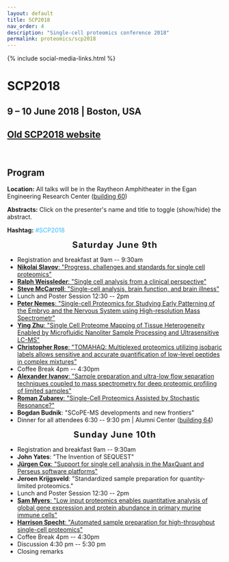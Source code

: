 ```yaml
---
layout: default
title: SCP2018
nav_order: 4
description: "Single-cell proteomics conference 2018"
permalink: proteomics/scp2018
---
```

{% include social-media-links.html %}

# SCP2018
## 9 – 10 June 2018 | Boston, USA
## [Old SCP2018 website](https://www.northeastern.edu/scp2018/)

&nbsp;

## Program


<script language="javascript" type="text/javascript" src="https://web.northeastern.edu/slavovlab/bin/toggle.js"></script>
<strong>Location:</strong> All talks will be in the Raytheon Amphitheater in the Egan Engineering Research Center (<a href="https://www.northeastern.edu/campusmap/printable/campusmap15.pdf">building 60</a>)

<strong>Abstracts:</strong> Click on the presenter's name and title to toggle (show/hide) the abstract.

<strong>Hashtag:</strong> <font color="#33BBFF">#SCP2018</font>


<div style="font-size: 20px; letter-spacing: 1.2px; text-align: center;"><strong>Saturday June 9th</strong></div>
<ul>
 	<li>Registration and breakfast at 9am -- 9:30am</li>
 	<li><a href="javascript:toggle('Slavov')"><strong>Nikolai Slavov</strong>: "Progress, challenges and standards for single cell proteomics"</a>
<div id="Slavov" style="display:none">

<strong>Data website</strong>: <a href="https://www.youtube.com/watch?v=tmL4i5SyE2s">Video recording</a>
<strong>Talk</strong>: <a href="https://web.northeastern.edu/slavovlab/mPOP/">https://web.northeastern.edu/slavovlab/mPOP/</a>

</div></li>
 	<li><a href="javascript:toggle('Weissleder')"><strong>Ralph Weissleder</strong>: "Single cell analysis from a clinical perspective"</a>
<div id="Weissleder" style="display:none">
<strong>R. Weissleder</strong>
Serial tissue sampling and analysis has become essential in guiding modern targeted and personalized cancer treatments. An alternative to image guided core biopsies are fine needle aspirates (FNA) that yield scant cells rather than tissues but are much better tolerated and have lower complication rates. The efficient pathway analysis of such cells in the clinic has been difficult, time consuming and costly. In this presentation, I will address three clinical questions: How can we determine if a patient benefits from a given therapy ? How does human biology work at the systems level ? How can we detect cancer much earlier when it is curable ? I will showcase some single cell analytical technologies that have been developed in our lab and then discuss future opportunities for proteomics for specific applications. It is hoped that some of these future approaches will allow robust analysis of single cells in routine clinical settings, improve diagnosis and yield a deeper understanding of human biology.</div></li>
 	<li><a href="javascript:toggle('McCarroll')"><strong>Steve McCarroll</strong>: "Single-cell analysis, brain function, and brain illness"</a>
<div id="McCarroll" style="display:none">
<strong>S. McCarroll</strong>
Abstract</div></li>
 	<li>Lunch and Poster Session 12:30 -- 2pm</li>
 	<li><a href="javascript:toggle('Nemes')"><strong>Peter Nemes</strong>: "Single-cell Proteomics for Studying Early Patterning of the Embryo and the Nervous System using High-resolution Mass Spectrometr"</a>
<div id="Nemes" style="display:none">
<strong>Peter Nemes, Sam B. Choi, Camille Lombard-Banek, Pablo Munoz-LLancao, M. Chiara Manzini, and Sally A. Moody</strong>
Quantitative proteomics at the single-cell level promises to deepen our understanding of cell-specific gene expression during key developmental events, such as patterning of the embryo and formation of the central nervous system. Although powerful, traditional mass spectrometry approaches average across large numbers of cells, thereby masking potentially important cell-to-cell differences. This talk discusses recent technological developments from our laboratory to quantify proteomic changes with single-cell sensitivity. Briefly, our technology integrates microsampling to collect the content of limited populations of cells or single identified cells, microscale sample preparation to extract and digest proteins from the collected specimen, and ultrasensitive capillary electrophoresis (CE) nanoelectrospray ionization (nanoESI) high-resolution mass spectrometry (HRMS) to identify and quantify proteins with an ~700–260 zmol detection sensitivity via a bottom-up workflow. To test applicability of the approach toward single-neuron proteomics, we analyzed ~1 ng protein digest from cultured neurons from the mouse. A total of ~737 proteins were identified from three fractions of protein digests following reversed-phase fractionation, demonstrating sufficient sensitivity to measure protein digests that are estimated to be contained by &lt;5 neurons. In another example, we used microprobe CE-nanoESI-HRMS to detect proteins from ~1 ng, or &lt;0.01‒0.1% portion of identified single cells in the South African clawed frog (Xenopus laevis). Quantitative analysis of ~450 protein groups revealed complex molecular changes as the dorsal-animal cell of the 16-cell embryo gave rise to the neural-tissue fated cell clone over four consecutive rounds of cell divisions. Multivariate and statistical analysis of the data found cell-type dependent protein expression with detectable cell heterogeneity within the same cell type. These single-cell proteomics data complement single-cell transcriptomics, raising a potential to better understand cell molecular processes during early development.</div></li>
 	<li><a href="javascript:toggle('Zhu')"><strong>Ying Zhu</strong>: "Single Cell Proteome Mapping of Tissue Heterogeneity Enabled by Microfluidic Nanoliter Sample Processing and Ultrasensitive LC-MS"</a>
<div id="Zhu" style="display:none">
<strong>Ying Zhu, Geremy Clair, Paul Piehowski, Rui Zhao, Ronald Moore, Yufeng Shen, Anil Shukla, Wei-Jun Qian, Charles K. Ansong, Richard Smith, Ryan Kelly</strong>
Human tissues contain a variety of cell types and subtypes with distinct functions, and understanding heterogeneity at the single cell level is of great interest for biomedical research. Although MS-based proteomic analyses are capable of quantifying thousands of proteins, the extension to single cell studies has been largely ineffective. However, this is not due to the sensitivity of current LC-MS systems, rather is the result of inefficient single cell isolation and large sample losses during sample preparation procedures.
To address these challenges, we have developed NanoPOTS (Nanodroplet Processing in One-pot for Trace Samples), in which a robotic platform dispenses cells and reagents into photolithographically patterned nanowell reaction vessels with subnanoliter precision. Sample preparation utilizes a novel workflow that eliminates the need for multiple reaction vessels and cleanup steps to process cellular tissue into purified tryptic peptides. Compared to the typical tens-of-microliter volumes for proteomic sample preparation, the ~200 nL nanowells minimize sample losses to surfaces and maintain elevated sample concentrations for efficient digestion. Single mammalian cells can be isolated into nanowells by fluorescence-activated cell sorting (FACS) or laser capture dissection (LCM). The processed samples were analyzed with low flow nanoLC (30-µm i.d.) and Orbitrap Fusion Lumos MS. Label free quantification based on MaxQuant and Persues was used to comparative quantification of protein expression in single cells.
To date, we have identified &gt;3,000 protein groups from just 10 cells, which is a level of proteome coverage not previously achieved from fewer than thousands of cells. We are able to identify and quantify hundreds of proteins in single HeLa cells. The nanoPOTS was used to quantify protein in single antibody-labeled epithelial and fibroblast cells from the human lung tissue. Unsupervised principal component analysis of the LFQ intensity data indicated the two cell types were well clustered without overlap. Statistical analysis revealed a panel of proteins that were enriched for each cell type, which could serve as protein signatures.</div></li>
 	<li><a href="javascript:toggle('Rose')"><strong>Christopher Rose</strong>: "TOMAHAQ: Multiplexed proteomics utilizing isobaric labels allows sensitive and accurate quantification of low-level peptides in complex mixtures"</a>
<div id="Rose" style="display:none">
<strong>Christopher M. Rose, Devin K. Schweppe, Brian K. Erickson, Steven P. Gygi, Donald S. Kirkpatrick</strong>
Multiplexing utilizing isobaric labels offers many advantages for quantifying low-level samples including the summation of intact peptide signal from multiple samples and the ability to quantify peptides from a single MSn event. A recent proof-of-principal study demonstrated the feasibility of utilizing isobaric labeling for the analysis of single cells, but it is clear that challenges still remain. We have developed TOMAHAQ, a targeted mass spectrometry method that combines sample and peptide multiplexing to enable accurate quantification of low-level peptides within a complex mixture. Briefly, synthetic standard peptides are chemically labeled with a structurally identical but isotopically unique tag (e.g., TMT0 or TMT-SH) and mixed with up to 11 samples multiplexed with TMT. The standard peptides are monitored and used to trigger targeted MS2 and MS3 analysis of the multiplexed targeted peptides with injection times up to 2500 msec, increasing sensitivity while maintaining accuracy. To facilitate TOMAHAQ analysis we have created a companion program, TomahaqCompanion, which enables creation of TOMAHAQ methods as well as analysis of TOMAHAQ data. Our current efforts revolve around implementing TOMAHAQ within an API program capable of controlling Orbitrap Fusion Lumos mass spectrometers. This implementation will increase the number of peptides that can be analyzed past the current limit of ~100 peptides and present an intriguing companion for future single-cell proteomics methods.</div></li>
 	<li>Coffee Break 4pm -- 4:30pm</li>
 	<li><a href="javascript:toggle('Ivanov')"><strong>Alexander Ivanov</strong>: "Sample preparation and ultra-low flow separation techniques coupled to mass spectrometry for deep proteomic profiling of limited samples"</a>
<div id="Ivanov" style="display:none">
<strong>Alexander Ivanov</strong>
To enable deep characterization of biological samples, we have developed ultra-low flow separation-based approaches: (a) ultra-narrow bore polymeric porous layer open tubular (PLOT) and monolithic column-based nLC-MS for bottom-up proteomic profiling applications and (b) capillary zone electrophoresis (CZE)-based techniques for high separation efficiency and ultrasensitive MS response in middle-down, top-down, and native MS. To enable ultra-high sensitivity bottom-up profiling, we combined the above miniaturized separation approaches with immunoaffinity enrichment of target cells using magnetic beads followed by high specificity microfluidic magnetophoretic isolation of rare cells from whole blood and focused acoustics-assisted sample preparation. The resulting zeptomole detection sensitivity enabled identification of ~4,000 proteins with an injection of the equivalent of only 100–200 cells per analysis. Additionally, to overcome the MS sampling bias towards high abundance ion species that leads to redundant precursor sampling, we developed algorithms for advanced precursor ion selection and MS data acquisition to increase peptide identifications and dynamic range in DDA discovery experiments. Ultra-low flow separation combined with advanced MS data acquisition and data analysis enables unprecedented sensitivity and deep characterization of limited samples. Full integration of all steps of the analysis and sample processing is essential for overcoming the multifaceted problems of limited sample amounts.</div></li>
 	<li><a href="javascript:toggle('Zubarev')"><strong>Roman Zubarev</strong>: "Single-Cell Proteomics Assisted by Stochastic Resonance?"</a>
<div id="Zubarev" style="display:none">
<strong>Roman A. Zubarev and Akos Vegvari</strong>
Single-cell proteomics (SCP) has been introduced little more than a year ago, and the technique is still in its infancy. While the empirical data support the notion that SCP results are based in reality, the question remains why the technique works at all, given the universally acknowledged sensitivity gap of some two orders of magnitude. The “carrier proteome” idea is a powerful innovation, and it perhaps increases the sensitivity by an order of magnitude.  Where does the second order of magnitude of the sensitivity increase come from?
Analyzing our SCP data manually, we found that one of the frequent SCP “artifacts” is the abnormally high signal from single cells compared to the carrier proteome. If the latter contains 200 cells, we should see a 200:1 ratio, but instead frequently detect a 20:1 ratio or similar. There seems to be a persistent order-of-magnitude signal enhancement.
A likely explanation for this anomalous signal amplification is the phenomenon known as stochastic resonance (SR), which has been a popular research topic in physics and signal processing in late 1980s and early 1990s. In proper conditions, SR can provide a weak signal enhancement by 10-30 times. Background ions, carry-overs and electronic noise could serve as the fluctuations that bring the weak single cell signal above the detection threshold. The price one pays for the SR-assisted signal enhancement is the sporadicity of detection and the loss of signal linearity.
We are currently testing the SR hypothesis, and the preliminary results of these tests will be reported.</div></li>
 	<li><strong>Bogdan Budnik</strong>: "SCoPE-MS developments and new frontiers"</li>
 	<li>Dinner for all attendees 6:30 -- 9:30 pm | Alumni Center (<a href="https://www.northeastern.edu/campusmap/printable/campusmap15.pdf">building 64</a>)</li>
</ul>
<div style="font-size: 20px; letter-spacing: 1.2px; text-align: center;"><strong>Sunday June 10th</strong></div>
<ul>
 	<li>Registration and breakfast 9am -- 9:30am</li>
 	<li><strong>John Yates</strong>: "The Invention of SEQUEST"</li>
 	<li><strong><a href="javascript:toggle('Juergen')">Jürgen Cox</a></strong><a href="javascript:toggle('Juergen')">: "Support for single cell analysis in the MaxQuant and Perseus software platforms"</a>
<div id="Juergen" style="display:none">
<strong>Jürgen Cox</strong>
MaxQuant is a popular software platform for the analysis of shotgun proteomics data. Recently, it has been demonstrated that mass spectrometry-based single cell proteomics is feasible and will hopefully become a scalable technology in the future. We are planning to extend the MaxQuant and Perseus platforms in order to support single cell studies. Since the biggest challenge for single cell proteomics is to provide sufficient sensitivity, we offer new functionalities in MaxQuant to address this problem. These include improved TMT quantification making use of reporter ions in unidentified MS/MS spectra and a new version of the Andromeda search engine which utilizes MS/MS fragment intensity prediction to increase the number of identified spectra. New plugins are developed for the Perseus platform in order to enable the downstream analysis of single cell data, both for proteomics and transcriptomics.</div></li>
 	<li><strong>Jeroen Krijgsveld</strong>: "Standardized sample preparation for quantity-limited proteomics."</li>
 	<li>Lunch and Poster Session 12:30 -- 2pm</li>
 	<li><a href="javascript:toggle('Myers')"><strong>Sam Myers</strong>: "Low input proteomics enables quantitative analysis of global gene expression and protein abundance in primary murine immune cells"</a>
<div id="Myers" style="display:none">
<strong>S. Myers, A. Rhoads, R. Peckner, A Haber, L. Schweitzer, K. Krug,  DR Mani, K Clauser, O Rozenblatt-Rosen, N Hacohen, A Regev and S. Carr</strong>
To better understand cellular circuitry, genome-wide measurements of mRNA and protein abundance must be made over multiple cell types, time points, or perturbations. Mass spectrometry-based quantitative proteomics is a well-suited and widely used analytical tool for studying global protein abundances. Most of the typical proteomic workflows are often limited by the amount of sample input that is required for deep and quantitative proteome profiling. To address this, we developed low input proteomics that enables quantitative proteome profiling from roughly 2 micrograms of protein input per experimental condition. Utilizing a combination of facile cell collection, solid-state isobaric labeling and multiplexing of peptides, and small-scale fractionation, we profiled the proteomes of 12 freshly isolated, primary murine immune cell types. Analyzing roughly 150,000 cells per cell type, we quantified over 7,000 proteins across 12 key populations of the Immunological Genome Consortium (Immgen). We show that low input proteomics is precise, and the data generated accurately reflects many aspects of known immunology, while expanding the list of cell-type specific proteins across the cell types profiled. We find evidence for cell-type specific, post-transcriptional regulation of immune synapse receptor signaling gene-products, as well as evidence for these regulatory mechanisms on a global scale. The low input proteomics methods we developed are broadly applicable to any cell or sample types, and should enable proteome profiling in systems previously unattainable.</div></li>
 	<li><a href="javascript:toggle('Specht')"><strong>Harrison Specht</strong>: "Automated sample preparation for high-throughput single-cell proteomics"</a>
<div id="Specht" style="display:none">
<strong>H. Specht, G. Harmange, D. Perlman, E. Emmott, Z. Niziolek, B. Budnik, N. Slavov</strong>
A major limitation to applying quantitative mass spectrometry-based proteomics to small samples, such as single cells, are the losses during sample cleanup. To relieve this limitation, we developed a Minimal ProteOmic sample Preparation (mPOP) method for culture-grown mammalian cells. mPOP obviates cleanup, and thus eliminates cleanup-related losses while simplifying and expediting sample preparation. Bulk SILAC samples processed by mPOP or by conventional urea-based methods indicated that mPOP results in complete cell lysis and accurate relative quantification. Combining mPOP with cell-sorting and liquid handling of U-937, HEK293 and Jurkat cells, we can prepare hundreds of Single Cell ProtEomics by Mass Spectrometry (SCoPE-MS) samples per day and can process 12 such samples, equivalent to 96 single cells, per day per instrument. Using this approach, we quantify thousands of proteins across 96 single cells. Likewise, mPOP enables protein measurements in 10, 20, and 100 cell samples with unprecedented breadth and throughput.</div></li>
 	<li>Coffee Break 4pm -- 4:30pm</li>
 	<li>Discussion 4:30 pm -- 5:30 pm</li>
 	<li>Closing remarks</li>
</ul>
<!--
<h2>Speakers</h2>
<ul>
 	<li>Jürgen Cox, Max Planck Institute</li>
 	<li>Alexander Ivanov, Northeastern University</li>
 	<li>Tania Konry, Northeastern University</li>
 	<li>Steve McCarroll, Harvard Medical School (HMS)</li>
 	<li>Peter Nemes, University of Maryland</li>
 	<li>Ralph Weissleder, Harvard Medical School (HMS) and Massachusetts General Hospital (MGH)</li>
 	<li>John Yates, Scripps Research Institute</li>
 	<li>Roman Zubarev, Karolinska Institutet</li>
</ul>
-->
<!--
<h2>Program</h2>
-->
<!--
 	<li>Barry Karger, Northeastern University</li>
-->

<!--
<h2>Dinner</h2>
<strong><a href="http://topofthehub.net/" target="_blank" rel="noopener noreferrer">Top of the Hub</a></strong>

[gallery ids="339,340,341" type="slideshow"]
-->
&nbsp;
